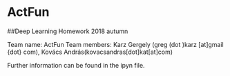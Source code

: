 # ActFun
##Deep Learning Homework 2018 autumn

Team name: ActFun
Team members: Karz Gergely (greg (dot )karz [at]gmail {dot} com), Kovács András(kovacsandras[dot]kat[at]com)

Further information can be found in the ipyn file. 


